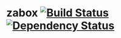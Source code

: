 # zabox [![Build Status](https://travis-ci.org/halkeye/zabox.svg?branch=master)](https://travis-ci.org/halkeye/zabox) [![Dependency Status](https://gemnasium.com/halkeye/zabox.svg)](https://gemnasium.com/halkeye/zabox)
